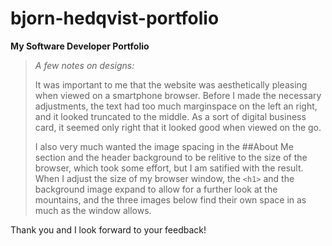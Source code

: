 # bjorn-hedqvist-portfolio
**My Software Developer Portfolio**

> *A few notes on designs:*
> 
> It was important to me that the website was aesthetically pleasing when viewed on a smartphone browser. Before I made the necessary adjustments, the text had too much marginspace on the left an right, and it looked truncated to the middle. As a sort of digital business card, it seemed only right that it looked good when viewed on the go.
> 
> I also very much wanted the image spacing in the ##About Me section and the header background to be relitive to the size of the browser, which took some effort, but I am satified with the result. When I adjust the size of my browser window, the `<h1>` and the background image expand to allow for a further look at the mountains, and the three images below find their own space in as much as the window allows.

Thank you and I look forward to your feedback!
